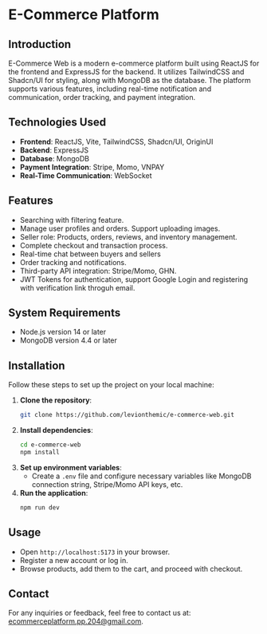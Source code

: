 # E-Commerce Platform

## Introduction
E-Commerce Web is a modern e-commerce platform built using ReactJS for the frontend and ExpressJS for the backend. It utilizes TailwindCSS and Shadcn/UI for styling, along with MongoDB as the database. The platform supports various features, including real-time notification and communication, order tracking, and payment integration.

## Technologies Used
- **Frontend**: ReactJS, Vite, TailwindCSS, Shadcn/UI, OriginUI
- **Backend**: ExpressJS
- **Database**: MongoDB
- **Payment Integration**: Stripe, Momo, VNPAY
- **Real-Time Communication**: WebSocket

## Features
- Searching with filtering feature.
- Manage user profiles and orders. Support uploading images.
- Seller role: Products, orders, reviews, and inventory management.
- Complete checkout and transaction process.
- Real-time chat between buyers and sellers
- Order tracking and notifications.
- Third-party API integration: Stripe/Momo, GHN.
- JWT Tokens for authentication, support Google Login and registering with verification link throguh email.

## System Requirements
- Node.js version 14 or later
- MongoDB version 4.4 or later

## Installation
Follow these steps to set up the project on your local machine:

1. **Clone the repository**:
   ```bash
   git clone https://github.com/levionthemic/e-commerce-web.git
   ```
2. **Install dependencies**:
   ```bash
   cd e-commerce-web
   npm install
   ```
3. **Set up environment variables**:
   - Create a `.env` file and configure necessary variables like MongoDB connection string, Stripe/Momo API keys, etc.
4. **Run the application**:
   ```bash
   npm run dev
   ```

## Usage
- Open `http://localhost:5173` in your browser.
- Register a new account or log in.
- Browse products, add them to the cart, and proceed with checkout.

## Contact
For any inquiries or feedback, feel free to contact us at: ecommerceplatform.pp.204@gmail.com.

